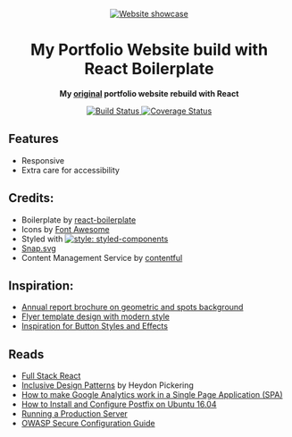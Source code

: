 <p align="center">
  <a href="https://meester-johan.info/" ref="noopener noreferrer" target="_blank">
    <img alt="Website showcase" src="./app/images/portfolio-mockup.png"" />
  </a>
</p>

<h1 align="center">My Portfolio Website build with React Boilerplate</h1>

<div align="center">
  <p><strong>My <a href="https://github.com/Mensae/portfolio-react">original</a> portfolio website rebuild with React</strong></p>
  <!-- Build Status -->
  <a href="https://travis-ci.org/Mensae/portfolio-react-boilerplate">
    <img src="https://travis-ci.org/Mensae/portfolio-react-boilerplate.svg" alt="Build Status" />
  </a>
  <!-- Test Coverage -->
  <a href='https://coveralls.io/github/Mensae/portfolio-react-boilerplate?branch=master'>
    <img src='https://coveralls.io/repos/github/Mensae/portfolio-react-boilerplate/badge.svg?branch=master' alt='Coverage Status' />
  </a>
</div>

## Features

- Responsive
- Extra care for accessibility

## Credits:

- Boilerplate by [react-boilerplate](https://github.com/react-boilerplate/react-boilerplate)
- Icons by [Font Awesome](https://fontawesome.com/)
- Styled with [![style: styled-components](https://img.shields.io/badge/style-%F0%9F%92%85%20styled--components-orange.svg?colorB=daa357&colorA=db748e)](https://github.com/styled-components/styled-components)
- [Snap.svg](http://snapsvg.io/)
- Content Management Service by [contentful](https://www.contentful.com/)

## Inspiration:

- [Annual report brochure on geometric and spots background](http://all-free-download.com/free-vector/download/annual-report-brochure-on-geometric-and-spots-background_6823285.html)
- [Flyer template design with modern style](http://all-free-download.com/free-vector/download/flyer_template_design_with_modern_style_6824365.html)
- [Inspiration for Button Styles and Effects](https://tympanus.net/codrops/2015/02/26/inspiration-button-styles-effects/)

## Reads

- [Full Stack React](https://www.fullstackreact.com/)
- [Inclusive Design Patterns](https://www.smashingmagazine.com/printed-books/inclusive-front-end-design-patterns/) by Heydon Pickering
- [How to make Google Analytics work in a Single Page Application (SPA)](http://tech.webinterpret.com/how-to-make-google-analytics-work-in-a-single-page-application-spa/)
- [How to Install and Configure Postfix on Ubuntu 16.04](https://poweruphosting.com/blog/how-to-install-and-configure-postfix-on-ubuntu-16-04-2/)
- [Running a Production Server](https://react-server.io/docs/guides/production)
- [OWASP Secure Configuration Guide](https://www.owasp.org/index.php/SCG_WS_nginx)
